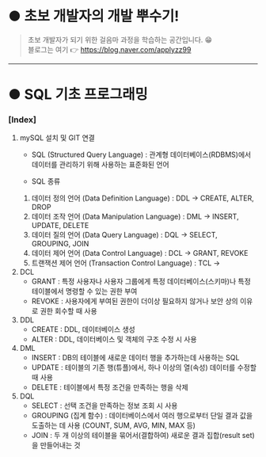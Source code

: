 # ● 초보 개발자의 개발 뿌수기!
> 초보 개발자가 되기 위한 걸음마 과정을 학습하는 공간입니다. :grin:   
> 블로그는 여기 :point_right: <https://blog.naver.com/applyzz99>
---
# ● SQL 기초 프로그래밍
### [Index]
1. mySQL 설치 및 GIT 연결
    * SQL (Structured Query Language)
    : 관계형 데이터베이스(RDBMS)에서 데이터를 관리하기 위해 사용하는 표준화된 언어

    * SQL 종류
    1. 데이터 정의 언어 (Data Definition Language) : DDL
        -> CREATE, ALTER, DROP
    2. 데이터 조작 언어 (Data Manipulation Language) : DML
        -> INSERT, UPDATE, DELETE
    3. 데이터 질의 언어 (Data Query Language) : DQL
        -> SELECT, GROUPING, JOIN
    4. 데이터 제어 언어 (Data Control Language) : DCL
        -> GRANT, REVOKE
    5. 트랜잭션 제어 언어 (Transaction Control Language) : TCL
        -> 
2. DCL
    - GRANT
        : 특정 사용자나 사용자 그룹에게 특정 데이터베이스(스키마)나 특정 테이블에서 명령할 수 있는 권한 부여
    - REVOKE
        : 사용자에게 부여된 권한이 더이상 필요하지 않거나 보안 상의 이유로 권한 회수할 때 사용
3. DDL
    - CREATE
        : DDL, 데이터베이스 생성
    - ALTER
	    : DDL, 데이터베이스 및 객체의 구조 수정 시 사용
4. DML
    - INSERT
        : DB의 테이블에 새로운 데이터 행을 추가하는데 사용하는 SQL
    - UPDATE
        : 테이블의 기존 행(튜플)에서, 하나 이상의 열(속성) 데이터를 수정할 때 사용
    - DELETE
        : 테이블에서 특정 조건을 만족하는 행을 삭제
5. DQL
    - SELECT
        : 선택 조건을 만족하는 정보 조회 시 사용
    - GROUPING (집계 함수)
        : 데이터베이스에서 여러 행으로부터 단일 결과 값을 도출하는 데 사용 (COUNT, SUM, AVG, MIN, MAX 등)
    - JOIN
        : 두 개 이상의 테이블을 묶어서(결합하여) 새로운 결과 집합(result set)을 만들어내는 것
